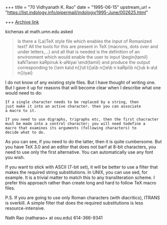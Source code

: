 +++
title = "70 Vidhyanath K. Rao"
date = "1995-06-15"
upstream_url = "https://list.indology.info/pipermail/indology/1995-June/002625.html"

+++
[Archive link](https://list.indology.info/pipermail/indology/1995-June/002625.html)

kichenas at math.umn.edu asked
> Is there a (La)TeX style file which enables
> the input of Romanized text? All the tools for this are
> present in TeX (macrons, dots over and under letters,...)
> and all that is needed is the definition of an 
> environment which would enable the user to input
> \begin{tamil}
> kaNTanen kaRpinuk k-aNiyai
> \end{tamil}
> and produce the output corresponding to
> {\em ka\d n{}\d t{}a\b n{}e\b n kaRpi\b n{}uk k-a\d n{}iyai}


I do not know of any existing style files. But I have thought of
writing one. But I gave it up for reasons that will become clear when
I describe what one would need to do:

	If a single character needs to be replaced by a string, then
	just make it into an active character. then you can associate
	a macro to it.

	If you need to use digraphs, trigraphs etc, then the first chacracter
	must be made into a control character; you will need todefine a
	macro that examines its arguments (following characters) to
	decide what to do.

As you can see, if you need to do the latter, then it is quite cumbersome.
But you have TeX 3.0 and an editor that does not barf at 8-bit characters,
you need to use only the first alternative. You can automatically use
any font you wish.

If you want to stick with ASCII (7-bit set), it will be better to use
a filter that makes the required string substitutions. In UNIX, you
can use sed, for example. It is a trivial matter to match this to
any transliteration scheme. I prefer this approach rather than
create long and hard to follow TeX macro files.

P.S. If you are going to use only Roman characters (with diacritics),
ITRANS is overkill. A simple filter that does the required substitutions
is less resource-intensive.



Nath Rao (natharao+ at osu.edu)		614-366-9341





